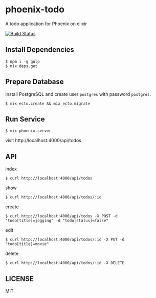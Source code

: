 # phoenix-todo

A todo application for Phoenix on elixir

[![Build Status](https://travis-ci.org/cncgl/phoenix-todo.svg?branch=master)](https://travis-ci.org/cncgl/phoenix-todo)




## Install Dependencies
```
$ npm i -g gulp
$ mix deps.get
```

## Prepare Database
Install PostgreSQL and create user `postgres` with password `postgres`.
```
$ mix ecto.create && mix ecto.migrate
```

## Run Service
```
$ mix phoenix.server
```
visit http://localhost:4000/api/todos

## API

index
```
$ curl http://localhost:4000/api/todos
```

show
```
$ curl http://localhost:4000/api/todos/:id
```

create
```
$ curl http://localhost:4000/api/todos -X POST -d "todo[title]=jogging" -d "todo[status]=false"
```

edit
```
$ curl http://localhost:4000/api/todos/:id -X PUT -d "todo[title]=movie"
```

delete
```
$ curl http://localhost:4000/api/todos/:id -X DELETE
```

## LICENSE

MIT
